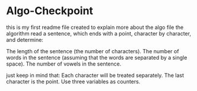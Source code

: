 # Algo-Checkpoint
this is my first readme file created to explain more about the algo file 
the algorithm read a sentence, which ends with a point, character by character, and determine:

The length of the sentence (the number of characters).
The number of words in the sentence (assuming that the words are separated by a single space).
The number of vowels in the sentence.

just keep in mind that:
Each character will be treated separately.
The last character is the point.
Use three variables as counters.
